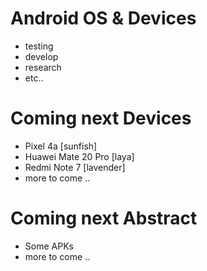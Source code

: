 # Android OS & Devices
- testing
- develop
- research
- etc..

# Coming next Devices
- Pixel 4a [sunfish]
- Huawei Mate 20 Pro [laya]
- Redmi Note 7 [lavender]
- more to come ..

# Coming next Abstract
- Some APKs
- more to come ..
